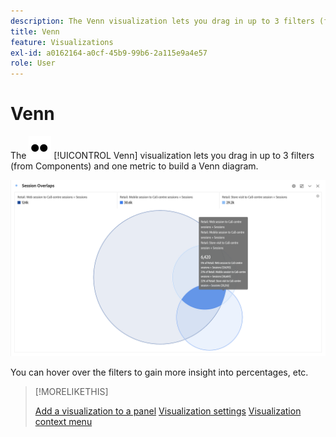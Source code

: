 ```yaml
---
description: The Venn visualization lets you drag in up to 3 filters (from Components) and one metric to build a Venn diagram.
title: Venn
feature: Visualizations
exl-id: a0162164-a0cf-45b9-99b6-2a115e9a4e57
role: User
---
```

# Venn

The ![Type](/help/assets/icons/TwoDots.svg) [!UICONTROL Venn] visualization lets you drag in up to 3 filters (from Components) and one metric to build a Venn diagram.

 ![Venn visualization that includes three filters.](assets/venn.png)

You can hover over the filters to gain more insight into percentages, etc.

<!--

To turn the Venn diagram into a Freeform table, click the colored dot next to the **[!UICONTROL Venn]** header and select **[!UICONTROL Manage Data Sources]** > **[!UICONTROL Available Data Sources]** > **[!UICONTROL Freeform Table]**.

To normalize the Venn diagram (take the size out of it), go select ![Setting](/help/assets/icons/Setting.svg) and select **[!UICONTROL Normalization]**.

![Visualization Settings option for Visualization type: Venn diagram.](assets/normalization.png)

-->


>[!MORELIKETHIS]
>
>[Add a visualization to a panel](freeform-analysis-visualizations)
>[Visualization settings](freeform-analysis-visualizations.md#settings)
>[Visualization context menu](freeform-analysis-visualizations.md#context-menu)

